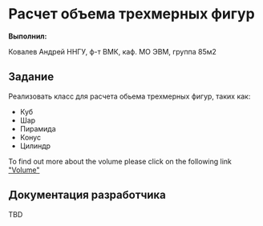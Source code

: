 # Расчет объема трехмерных фигур


**Выполнил:**

Ковалев Андрей
ННГУ, ф-т ВМК, каф. МО ЭВМ, группа 85м2

## Задание 

Реализовать класс для расчета обьема трехмерных фигур, таких как:

 * Куб
 * Шар
 * Пирамида
 * Конус
 * Цилиндр

To find out more about the volume please click on the following link ["Volume"](http://en.wikipedia.org/wiki/Volume) 

## Документация разработчика

TBD
